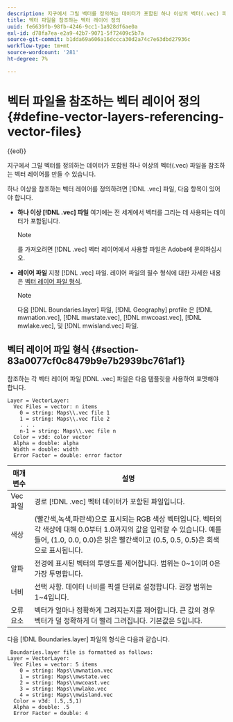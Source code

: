 ```yaml
---
description: 지구에서 그릴 벡터를 정의하는 데이터가 포함된 하나 이상의 벡터(.vec) 파일을 참조하는 벡터 레이어를 만들 수 있습니다.
title: 벡터 파일을 참조하는 벡터 레이어 정의
uuid: fe6639fb-98fb-4246-9cc1-1a928df6ae0a
exl-id: d78fa7ea-e2a9-42b7-9071-5f72409c5b7a
source-git-commit: b1dda69a606a16dccca30d2a74c7e63dbd27936c
workflow-type: tm+mt
source-wordcount: '281'
ht-degree: 7%

---
```


# 벡터 파일을 참조하는 벡터 레이어 정의{#define-vector-layers-referencing-vector-files}

{{eol}}

지구에서 그릴 벡터를 정의하는 데이터가 포함된 하나 이상의 벡터(.vec) 파일을 참조하는 벡터 레이어를 만들 수 있습니다.

하나 이상을 참조하는 벡터 레이어를 정의하려면 [!DNL .vec] 파일, 다음 항목이 있어야 합니다.

* **하나 이상 [!DNL .vec] 파일** 여기에는 전 세계에서 벡터를 그리는 데 사용되는 데이터가 포함됩니다.

   >[!NOTE]
   >
   >를 가져오려면 [!DNL .vec] 벡터 레이어에서 사용할 파일은 Adobe에 문의하십시오.

* **레이어 파일** 지정 [!DNL .vec] 파일. 레이어 파일의 필수 형식에 대한 자세한 내용은 [벡터 레이어 파일 형식](../../../../home/c-get-started/c-im-layers/c-vctr-layers/c-ref-vctr-files.md#section-83a0077cf0c8479b9e7b2939bc761af1).

   >[!NOTE]
   >
   >다음 [!DNL Boundaries.layer] 파일, [!DNL Geography] profile 은 [!DNL mwnation.vec], [!DNL mwstate.vec], [!DNL mwcoast.vec], [!DNL mwlake.vec], 및 [!DNL mwisland.vec] 파일.

## 벡터 레이어 파일 형식 {#section-83a0077cf0c8479b9e7b2939bc761af1}

참조하는 각 벡터 레이어 파일 [!DNL .vec] 파일은 다음 템플릿을 사용하여 포맷해야 합니다.

```
Layer = VectorLayer:
  Vec Files = vector: n items
    0 = string: Maps\\.vec file 1
    1 = string: Maps\\.vec file 2
    . . .
    n-1 = string: Maps\\.vec file n
  Color = v3d: color vector
  Alpha = double: alpha
  Width = double: width
  Error Factor = double: error factor
```

| 매개 변수 | 설명 |
|---|---|
| Vec 파일 | 경로 [!DNL .vec] 벡터 데이터가 포함된 파일입니다. |
| 색상 | (빨간색,녹색,파란색)으로 표시되는 RGB 색상 벡터입니다. 벡터의 각 색상에 대해 0.0부터 1.0까지의 값을 입력할 수 있습니다. 예를 들어, (1.0, 0.0, 0.0)은 밝은 빨간색이고 (0.5, 0.5, 0.5)은 회색으로 표시됩니다. |
| 알파 | 전경에 표시된 벡터의 투명도를 제어합니다. 범위는 0~1이며 0은 가장 투명합니다. |
| 너비 | 선택 사항. 데이터 너비를 픽셀 단위로 설정합니다. 권장 범위는 1~4입니다. |
| 오류 요소 | 벡터가 얼마나 정확하게 그려지는지를 제어합니다. 큰 값의 경우 벡터가 덜 정확하게 더 빨리 그려집니다. 기본값은 5입니다. |

다음 [!DNL Boundaries.layer] 파일의 형식은 다음과 같습니다.

```
 Boundaries.layer file is formatted as follows:
Layer = VectorLayer:
  Vec Files = vector: 5 items
    0 = string: Maps\\mwnation.vec
    1 = string: Maps\\mwstate.vec
    2 = string: Maps\\mwcoast.vec
    3 = string: Maps\\mwlake.vec
    4 = string: Maps\\mwisland.vec
  Color = v3d: (.5,.5,1)
  Alpha = double: .5
  Error Factor = double: 4
```
